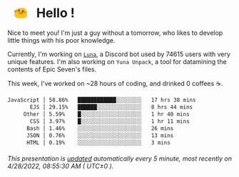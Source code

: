 <h1>   <img src="./spoink.gif" style="vertical-align:middle;" width="30px">   Hello ! </h1>

Nice to meet you! I'm just a guy without a tomorrow, who likes to develop little things with his poor knowledge.

Currently, I'm working on <a href='https://github.com/Asgarrrr/Luna'>`Luna`</a>, a Discord bot used by 74615 users with very unique features. I'm also working on `Yuna Unpack`, a tool for datamining the contents of Epic Seven's files.

This week, I've worked on ~28 hours of coding, and drinked 0 coffees ☕.

```
JavaScript │ 58.86%   ████████████░░░░░░░░   17 hrs 38 mins
       EJS │ 29.15%   ██████░░░░░░░░░░░░░░   8 hrs 44 mins
     Other │ 5.59%    █░░░░░░░░░░░░░░░░░░░   1 hr 40 mins
       CSS │ 3.97%    █░░░░░░░░░░░░░░░░░░░   1 hr 11 mins
      Bash │ 1.46%    ░░░░░░░░░░░░░░░░░░░░   26 mins
      JSON │ 0.76%    ░░░░░░░░░░░░░░░░░░░░   13 mins
      HTML │ 0.19%    ░░░░░░░░░░░░░░░░░░░░   3 mins
```

###### This presentation is [updated](https://github.com/Asgarrrr) automatically every 5 minute, most recently on 4/28/2022, 08:55:30 AM ( UTC±0 ).